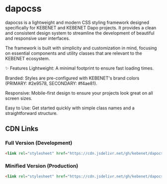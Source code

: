 # dapocss

dapocss is a lightweight and modern CSS styling framework designed specifically for KEBENET and KEBENET Dapo projects. It provides a clean and consistent design system to streamline the development of beautiful and responsive user interfaces.

The framework is built with simplicity and customization in mind, focusing on essential components and utility classes that are relevant to the KEBENET ecosystem.

✨ Features
Lightweight: A minimal footprint to ensure fast loading times.

Branded: Styles are pre-configured with KEBENET's brand colors (PRIMARY: #2e9578, SECONDARY: #f4ae81).

Responsive: Mobile-first design to ensure your projects look great on all screen sizes.

Easy to Use: Get started quickly with simple class names and a straightforward structure.

## CDN Links

### Full Version (Development)
```html
<link rel="stylesheet" href="https://cdn.jsdelivr.net/gh/kebenet/dapocss@main/style.css">
```

### Minified Version (Production)
```html
<link rel="stylesheet" href="https://cdn.jsdelivr.net/gh/kebenet/dapocss@main/style.min.css">
```

